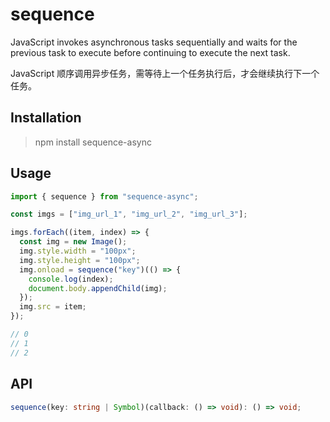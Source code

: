 # sequence

JavaScript invokes asynchronous tasks sequentially and waits for the previous task to execute before continuing to execute the next task.

JavaScript 顺序调用异步任务，需等待上一个任务执行后，才会继续执行下一个任务。

## Installation

> npm install sequence-async

## Usage

```javascript
import { sequence } from "sequence-async";

const imgs = ["img_url_1", "img_url_2", "img_url_3"];

imgs.forEach((item, index) => {
  const img = new Image();
  img.style.width = "100px";
  img.style.height = "100px";
  img.onload = sequence("key")(() => {
    console.log(index);
    document.body.appendChild(img);
  });
  img.src = item;
});

// 0
// 1
// 2
```

## API

```TypeScript
sequence(key: string | Symbol)(callback: () => void): () => void;
```

